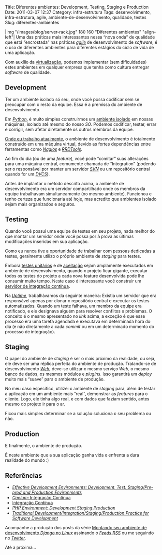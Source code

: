 Title: Diferentes ambientes: Development, Testing, Staging e Production
Date: 2011-03-07 12:37
Category: infra-estrutura
Tags: desenvolvimento, infra-estrutura, agile, ambiente-de-desenvolvimento, qualidade, testes
Slug: diferentes-ambientes


|img "/images/blog/server-rack.jpg" 180 160 "Diferentes ambientes" "align-left"|
Uma das práticas mais interessantes nessa
“nova onda” de qualidade que está “encrostada” nas práticas [*agile*][]
de desenvolvimento de *software*, é o uso de diferentes ambientes para
diferentes estágios do ciclo de vida de uma aplicação.

Com auxílio da [virtualização][], podemos implementar (sem dificuldades)
estes ambientes em qualquer empresa que tenha como cultura entregar
*software* de qualidade.

<!-- PELICAN_END_SUMMARY -->


Development
-----------

Ter um ambiente isolado só seu, onde você possa codificar sem se
preocupar com o resto da equipe. Essa é a premissa do ambiente de
desenvolvimento.

Em [*Python*][], é muito simples construirmos um [ambiente isolado][] em
nossas máquinas, isolado até mesmo do nosso *SO*. Podemos codificar,
testar, errar e corrigir, sem afetar diretamente os outros membros da
equipe.

[Onde eu trabalho atualmente][], o ambiente de desenvolvimento é
totalmente construído em uma máquina virtual, devido as fortes
dependências entre ferramentas como [*Nagios*][] e [*RRDTools*][].

Ao fim do dia (ou de uma *feature*), você pode “comitar” suas alterações
para uma máquina central, comumente chamada de “Integration” (podendo
ser o responsável por manter um servidor [*SVN*][] ou um repositório
central quando for um [*DVCS*][]).

Antes de implantar o método descrito acima, o ambiente de
desenvolvimento era um servidor compartilhado onde os membros da equipe
trabalhavam simultaneamente (no mesmo ambiente). Funcionou e tenho
certeza que funcionaria até hoje, mas acredito que ambientes isolado
sejam mais organizados e seguros.


Testing
-------

Quando você possui uma equipe de testes em seu projeto, nada melhor do
que montar um servidor onde você possa por à prova as últimas
modificações inseridas em sua aplicação.

Como eu nunca tive a oportunidade de trabalhar com pessoas dedicadas a
testes, geralmente utilizo o próprio ambiente de *staging* para testes.

Embora [testes unitários][] e de [aceitação][] sejam amplamente
executados em ambiente de desenvolvimento, quando o projeto ficar
gigante, executar todos os testes do projeto a cada nova feature
desenvolvida pode lhe consumir muito tempo. Neste caso é interessante
você construir um [servidor de integração contínua][].

Na [*Uptime*][], trabalhávamos da seguinte maneira: Existia um servidor
que era responsável apenas por clonar o repositório central e executar
os testes automatizados. Quando um teste falhava, um membro da equipe
era notificado, e ele designava alguém para resolver conflitos e
problemas. O conceito é o mesmo apresentado no *link* acima, a exceção é
que esse processo era uma tarefa agendada e executava em determinada
hora do dia (e não diretamente a cada *commit* ou em um determinado
momento do processo de integração).


Staging
-------

O papel do ambiente de *staging* é ser o mais próximo da realidade, ou
seja, ele deve ser uma réplica perfeita do ambiente de produção.
Tratando-se de desenvolvimento [*Web*][], deve-se utilizar o mesmo
serviço *Web*, o mesmo banco de dados, os mesmos módulos e *plugins*.
Isso garantirá um *deploy* muito mais “suave” para o ambiente de
produção.

No meu caso específico, utilizei o ambiente de *staging* para, além de
testar a aplicação em um ambiente mais “real”, demonstrar as *features*
para o cliente. Logo, ele tinha algo real, e com dados que faziam
sentido, antes mesmo do projeto ir para o ar.

Ficou mais simples determinar se a solução soluciona o seu problema ou
não.


Production
----------

E finalmente, o ambiente de produção.

É neste ambiente que a sua aplicação ganha vida e enfrenta a dura
realidade do mundo :)


Referências
-----------

* [*Effective Development Environments: Development, Test, Staging/Pre-prod and Production Environments*][]
* [*Caelum*: Integração Contínua][]
* [Integração Contínua][]
* [*PHP Environment: Development Staging Production*][]
* [*Traditional Development/Integration/Staging/Production Practice for Software Development*][]

Acompanhe a produção dos posts da série [Montando seu ambiente de
desenvolvimento *Django* no *Linux*][] assinando o [*Feeds RSS*][] ou me
seguindo no [*Twitter*][].

Até a próxima…


  [*agile*]: {tag}agile "Leia mais sobre Agile"
  [virtualização]: {virtualbox-uma-maneira-interessante-de-possuir-varios-sos-em-uma-maquina-so.md
    "Virtualbox: Uma maneira interessante de possuir vários SOs em uma máquina só"
  [*Python*]: {tag}python
    "Leia mais sobre Python"
  [ambiente isolado]: http://blog.triveos.com.br/2010/04/25/trabalhando-com-python-e-django/
    "Trabalhando com Python e Django"
  [Onde eu trabalho atualmente]: http://www.setinet.com.br/
    "Setinet, Internet Controlada"
  [*Nagios*]: http://www.nagios.org/
    "Monitore a sua infra-estrutura com Nagios"
  [*RRDTools*]: http://www.mrtg.org/rrdtool/
    "Data logging e gráficos com RRDTools"
  [*SVN*]: http://subversion.tigris.org/
    "Versionamento de projetos com Subversion"
  [*DVCS*]: http://en.wikipedia.org/wiki/Distributed_Version_Control_System
    "Leia mais sobre Distributed Version Control System no Wikipedia"
  [testes unitários]: {tag}tdd
    "Leia mais sobre TDD"
  [aceitação]: {tag}bdd "Leia mais sobre BDD"
  [servidor de integração contínua]: http://blog.caelum.com.br/integracao-continua/
    "Leia artigo da Caelum falando sobre Continuous Integration"
  [*Uptime*]: http://uptimetecnologia.com.br/
    "Uptime, garantindo a sua segurança na internet"
  [*Web*]: {tag}web "Leia mais sobre Web"
  [*Effective Development Environments: Development, Test, Staging/Pre-prod and Production Environments*]: http://spacebug.com/effective_development_environments/
    "Uma excelente referência, um artigo bem escrito e objetivo."
  [*Caelum*: Integração Contínua]: http://blog.caelum.com.br/integracao-continua/
    "A Caelum é uma das melhores referências do país sobre agile e desenvolvimento em geral."
  [Integração Contínua]: http://devagil.wordpress.com/2007/04/14/4611-integracao-continua/
    "Excelente artigo sobre Integração Contínua dentro do contexto de agile."
  [*PHP Environment: Development Staging Production*]: http://www.dotkernel.com/php-development/php-environment-development-staging-production/
    "Um artigo claro e objetivo sobre os ambientes de Development, Staging e Production."
  [*Traditional Development/Integration/Staging/Production Practice for Software Development*]: http://dltj.org/article/software-development-practice/
    "Um post muito bom sobre desenvolvimento de software com qualidade."
  [Montando seu ambiente de desenvolvimento *Django* no *Linux*]: {filename}03-montando-seu-ambiente-de-desenvolvimento-django-no-linux.md
    "Saiba como montar o seu ambiente de desenvolvimento para trabalhar com Django"
  [*Feeds RSS*]: /feed/rss.xml
    "Leia os posts deste blog no seu leitor RSS favorito"
  [*Twitter*]: http://www.twitter.com/kplaube "Siga-me no Twitter"
